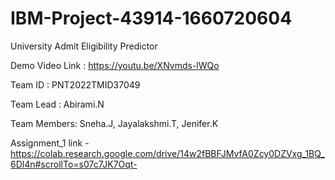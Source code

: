 # IBM-Project-43914-1660720604
University Admit Eligibility Predictor 

Demo Video Link : https://youtu.be/XNvmds-lWQo

Team ID : PNT2022TMID37049

Team Lead : Abirami.N

Team Members: Sneha.J, Jayalakshmi.T, Jenifer.K
            
            
Assignment_1 link - https://colab.research.google.com/drive/14w2fBBFJMvfA0Zcy0DZVxg_1BQ_6Dl4n#scrollTo=s07c7JK7Oqt-
